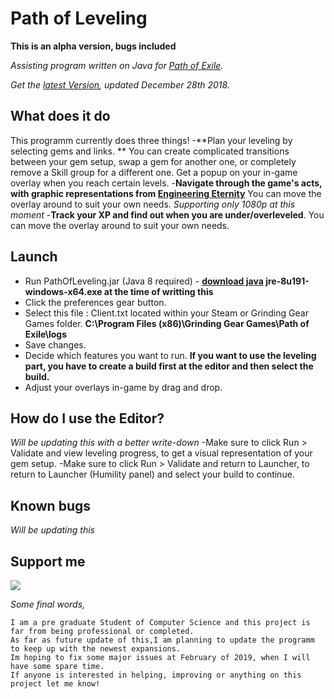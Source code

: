 # Path of Leveling
**This is an alpha version, bugs included**

*Assisting program written on Java for [Path of Exile](https://www.pathofexile.com/game).*

*Get the [latest Version](https://github.com/karakasis/Path-of-Leveling/releases/tag/v0.4-alpha), updated December 28th 2018.*

## What does it do

This programm currently does three things!
-**Plan your leveling by selecting gems and links. ** You can create complicated transitions between your gem setup, swap a gem for another one, or completely remove a Skill group for a different one. Get a popup on your in-game overlay when you reach certain levels.
-**Navigate through the game's acts, with graphic representations from [Engineering Eternity](https://www.youtube.com/channel/UCaFHfrY-6uGSAvmczp_7a6Q/featured)** You can move the overlay around to suit your own needs. *Supporting only 1080p at this moment*
-**Track your XP and find out when you are under/overleveled**. You can move the overlay around to suit your own needs. 

## Launch

- Run PathOfLeveling.jar (Java 8 required) - **[download java](https://www.oracle.com/technetwork/java/javase/downloads/jre8-downloads-2133155.html) jre-8u191-windows-x64.exe at the time of writting this**
- Click the preferences gear button.
- Select this file : Client.txt located within your Steam or Grinding Gear Games folder. 
**C:\Program Files (x86)\Grinding Gear Games\Path of Exile\logs**
- Save changes.
- Decide which features you want to run. **If you want to use the leveling part, you have to create a build first at the editor and then select the build.**
- Adjust your overlays in-game by drag and drop.

## How do I use the Editor?
*Will be updating this with a better write-down*
-Make sure to click Run > Validate and view leveling progress, to get a visual representation of your gem setup.
-Make sure to click Run > Validate and return to Launcher, to return to Launcher (Humility panel) and select your build to continue.

## Known bugs
*Will be updating this*

## Support me

[![](https://cdn.iconscout.com/icon/free/png-256/paypal-5-226456.png)](https://www.paypal.com/cgi-bin/webscr?cmd=_s-xclick&hosted_button_id=XKQ7R4AWWVFR4)

*Some final words,*
  
    I am a pre graduate Student of Computer Science and this project is far from being professional or completed.
    As far as future update of this,I am planning to update the programm to keep up with the newest expansions. 
    Im hoping to fix some major issues at February of 2019, when I will have some spare time.
    If anyone is interested in helping, improving or anything on this project let me know!
